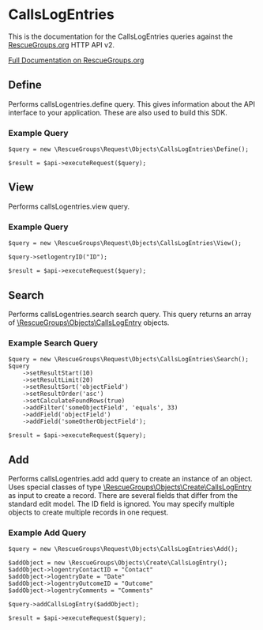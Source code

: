 # CallsLogEntries

This is the documentation for the CallsLogEntries queries against the [RescueGroups.org](https://www.rescuegroups.org/) HTTP API v2.

[Full Documentation on RescueGroups.org](https://userguide.rescuegroups.org/display/APIDG/Object+definitions#Objectdefinitions-callsLogentries)

## Define
Performs callsLogentries.define query. This gives information about the API interface to your application. These are also used to build this SDK.

### Example Query

    $query = new \RescueGroups\Request\Objects\CallsLogEntries\Define();

    $result = $api->executeRequest($query);
## View
Performs callsLogentries.view query.

### Example Query

    $query = new \RescueGroups\Request\Objects\CallsLogEntries\View();

    $query->setlogentryID("ID");

    $result = $api->executeRequest($query);

## Search
Performs callsLogentries.search search query. This query returns an array of [\RescueGroups\Objects\CallsLogEntry](../../../src/Objects/CallsLogEntry.php) objects.

### Example Search Query

    $query = new \RescueGroups\Request\Objects\CallsLogEntries\Search();
    $query
        ->setResultStart(10)
        ->setResultLimit(20)
        ->setResultSort('objectField')
        ->setResultOrder('asc')
        ->setCalculateFoundRows(true)
        ->addFilter('someObjectField', 'equals', 33)
        ->addField('objectField')
        ->addField('someOtherObjectField');

    $result = $api->executeRequest($query);
## Add
Performs callsLogentries.add add query to create an instance of an object. Uses special classes of type [\RescueGroups\Objects\Create\CallsLogEntry](../../../src/Objects/CallsLogEntry.php) as input to create a record. There are several fields that differ from the standard edit model. The ID field is ignored. You may specify multiple objects to create multiple records in one request.

### Example Add Query

    $query = new \RescueGroups\Request\Objects\CallsLogEntries\Add();

    $addObject = new \RescueGroups\Objects\Create\CallsLogEntry();
    $addObject->logentryContactID = "Contact"
    $addObject->logentryDate = "Date"
    $addObject->logentryOutcomeID = "Outcome"
    $addObject->logentryComments = "Comments"

    $query->addCallsLogEntry($addObject);

    $result = $api->executeRequest($query);
